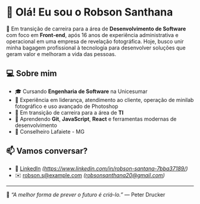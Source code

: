 # 👋 Olá! Eu sou o Robson Santhana

🎯 Em transição de carreira para a área de **Desenvolvimento de Software** com foco em **Front-end**, após 16 anos de experiência administrativa 
e operacional em uma empresa de revelação fotográfica. Hoje, busco unir minha bagagem profissional à tecnologia para desenvolver soluções que 
geram valor e melhoram a vida das pessoas.

## 💻 Sobre mim

- 🎓 Cursando **Engenharia de Software** na Unicesumar  
- 💼 Experiência em liderança, atendimento ao cliente, operação de minilab fotográfico e uso avançado de Photoshop  
- 🔄 Em transição de carreira para a área de **TI**  
- 🧠 Aprendendo **Git**, **JavaScript**, **React** e ferramentas modernas de desenvolvimento  
- 📍 Conselheiro Lafaiete - MG  



## 📫 Vamos conversar?

- 💼 [LinkedIn](https://www.linkedin.com/) *(https://www.linkedin.com/in/robson-santana-7bba37189/)*  
- ✉️ robson.s@example.com *(robsonsanthana20@gmail.com)*  

---

🧠 *“A melhor forma de prever o futuro é criá-lo.”* — Peter Drucker
